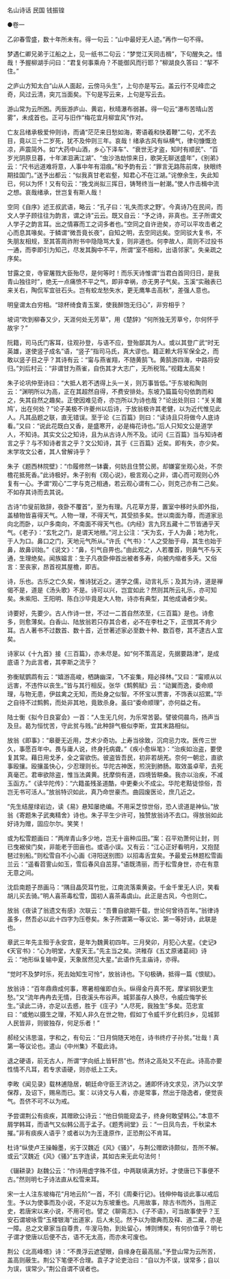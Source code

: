 <!-- { "loadSidebar": true } -->
名山诗话 民国 钱振锽

●卷一

乙卯春雪盛，数十年所未有。得一句云：“山中最好无人迹。”再作一句不得。

梦遇仁卿兄弟于江船之上，见一纸书二句云：“梦觉江天同击楫”，下句醒失之。惜哉！予握柳湖手问曰：“君复何事乘舟？不能御风而行耶？”柳湖良久答曰：“挈不住。”

之庐山方知太白“山从人面起，云傍马头生”，上句亦是写云。盖云行不见峰峦之奇，风过云清，突兀当面矣。下句是写云来，上句是写云去。

游山常为云所困。丙辰游庐山、黄岩，秋晴瀑布弱甚。得一句云“瀑布苦晴山苦雾”，未成首也。正可与旧作“梅花宜月柳宜风”作对。

亡友吕绪承极爱仲则诗，而诵“茫茫来日愁如海，寄语羲和快着鞭”二句，尤不去目，竟以三十二岁死，犹不及仲则三年。哀哉！绪承古风有纵横气，律句慷慨沧凉，声震简外。如“大药中山酒，乡心下泽车”、“衰世无才盗，知时有顺民”、“百岁光阴原旦暮，十年涕泪满江湖”、“虫沙浩劫惊来日，歌哭无聊送盛年”，《别弟》云：“尺书远道难将意，人事中年有泪痕。”和予韵有云：“罪言无路陈前席，抉眼终期挂国门。”送予出都云：“似我真甘老岩壑，知君心不在江湖。”诧僚余生，失此知已，何以为怀！又有句云：“挽戈尚拟三挥日，铸弩终当一射潮。”使人作击楫中流之想。哀哉绪承，世岂复有斯人哉！

空同《自序》述王叔武语，略云：“孔子曰：‘礼失而求之野’。今真诗乃在民间，而文人学子顾往往为韵言，谓之诗”云云。既又自云：“予之诗，非真也。王子所谓文人学子之韵言耳。出之情寡而工之词多者也。”空同之自许逊矣，亦可以平攻击者之心而息其喙矣。于鳞谓“微吾竟长夜”，自知之明，去空同远矣。空同驳大复书，不失朋友相规，至其答周祚附书中隐隐骂大复，则非道也。何李故人，周则不过投书一通，而李即引为知己，尽发其胸中不平，所谓“室不相和，出语邻家”。失亲疏之序矣。

甘露之变，寺宦屠戮大臣殆尽，是何等时！而乐天诗惟谓“当君白首同归日，是我青山独往时”，绝无一点痛愤不平之气，即非幸祸，亦无男子气矣。玉溪“实融表已来关右，陶侃军宜驻石头。岂有蛟龙愁失水，更无鹰隼击高秋”，差强人意也。

明皇谓太白穷相。“琼杯绮食青玉案，使我醉饱无归心”，非穷相乎？

坡词“吹到柳春又少，天涯何处无芳草”，用《楚辞》“何所独无芳草兮，尔何怀乎故宇？”

阮籍，司马氏门客耳，往观孙登，与语不应，登殆鄙其为人。或以其登广武“时无英雄，遂使竖子成名”语，“竖子”指司马氏，真大谬也。籍正赖大将军保全之，而敢以竖子目之乎？其诗有云：“甯与燕雀翔，不随黄鹄飞。黄鹄游四海，中路将安归。”刘后村云：“非谓甘为燕雀，自伤其才大志广，无所税驾。”视籍太高矣！

朱子论巩仲至诗曰：“大抵人若不透得上头一关，则万事皆低。”于东坡和陶则云：“渊明所以为高，正在其超然自得，不费安排处。东坡乃篇篇句句依韵而和之，失其自然之趣矣。正使因难见奇，亦岂所以为诗也哉？”论出处则曰：“关关雎鸠’，出在何处？”论子美极不许夔州以后诗，于放翁极许其老健，以为近代惟见此人。凡其品题之联，直无错误。至于论《三百篇》则曰：“读诗且只将做今人底诗看。”又曰：“说此花既白又香，是盛寒开，必是梅花诗也。”后人只知文公是道学人，不知诗。其实文公之知诗，且为从古诗人所不及。试问《三百篇》当与知诗者言之乎？与不知诗者言之乎？文公知诗，其于《三百篇》近矣。即有失，亦少矣。末学攻文公者，其人曾解诗乎？

朱子《题西林院壁》：“巾履修然一钵囊，何妨且住赞公房。却嫌宴坐观心处，不奈檐花抵死香。”此诗极好。朱子别有《观心说》，极言观心之非，谓心而可观则心外复有一心。予谓“观心”二字与克己相通，若云观心谓有二心，则克己亦有二己矣。不如存其诗而去其说。

古诗“巾叟前致辞，夜卧不覆首”，至为有理。凡花草方芽，置室中移时头即外指，盖植物皆喜得天气。人物一理，不得天气，其受损多矣。世以南面为尊，而道家忌向北而卧，以户多南向，不南面不得天气也。《内经》言九窍五藏十二节皆通乎天气。《老子》：“玄牝之门，是谓天地根。”河上公注：“天为玄，于人为鼻；地为牝，于人为口。鼻口之门，天地元气所从。”许氏《气书》：“人之受胎于母，其生也始于鼻，故鼻训始。”《说文》：“鼻，引气自畀也。”由此观之，人若覆首，则鼻气不与天通，生理绝矣。闻族媪言：生子凡夜卧伸首出被者多寿，向被内缩者多夭。又俗言：至丧家，昂首视其屋檐，即吉。

诗，乐也。古乐之亡久矣，惟诗犹近之。道学之儒，动言礼乐；及其为诗，道是禅偈不是，道是《汤头歌》不是。诗可以兴，岂宜如此？然则其所云礼乐，亦可知矣。朱紫阳、王阳明、陈白沙毕竟是大人物，诗亦有典型，其他成诵者少矣。

诗要好，先要少。古人作诗一世，不过一二首自然浓至，《三百篇》是也。诗愈多，则愈薄矣。白香山、陆放翁若只存其合者，必不在李杜之下，正恨其不肯少耳。古人著书不过数首、数十首，近世著述家必至数十种、数百卷，其不逮古人宜矣。

诗家以《十九首》接《三百篇》，亦未尽是。如“何不策高足，先据要路津”，是成底语？为此言者，其李斯之流乎？

弥衡赋鹦鹉有云：“嬉游高峻，栖踌幽深，飞不妄集，翔必择林。”又曰：“甯顺从以远害，不违忤以丧生。”皆与其行相反。张华《鹪鹩赋》云：“动翼而逸，委命顺理，与物无患，伊兹禽之无知，而处身之似智。不怀宝以贾害，不饰表以招累。”华之自待不过鹪鹩，而处非其地，竟致杀身。虽曰“委命顺理”，亦何益之有。

陆士衡《拟今日良宴会》一首：“人生无几何，为乐常苦晏。譬彼伺晨鸟，扬声当及旦。曷为恒忧苦，守此贫与贱。”此种辞气极似李斯，宜其末路相似。

放翁《即事》：“皋夔无近用，芝术少奇功。上寿当徐致，沉疴忌力攻。医传三世久，事愿百年中。畏与庸人说，终身托病聋。”《疾小愈纵笔》：“治疾如治盗，要使复其常。藉日用戈矛，全之甯欲伤。彼盗皆吾民，初非若胡羌。奈何一朝忿，直欲事殴攘。殴攘虽快心，少忍理则长。华陀古神医，煎浣到肺肠。取效虽卓荦，去死真毫芒。君审欲除盗，惟当法龚黄。抚摩倘有道，四境皆畊桑。我亦以治疾，不减玉函方。”《读华陀传》：“六籍虽残圣道酷，中更秦火不成尘。华陀老黠徒惊俗，吾岂无书可活人。”放翁特识如此，真乃命世豪杰。曲园废医论，庶几近之。

“先生结屋绿岩边，读《易》悬知屡绝编。不用采芝惊世俗，恐人谤道是神仙。”放翁《寄题朱子武夷精舍》诗也。朱子平生少许可，独赞放翁诗不去口。得放翁如此好诗为赠，固应尔尔。笑笑！

或为松雪题画曰：“两岸青山多少地，岂无十亩种瓜田。”案：召平劝萧何让封，则已曳裾侯门矣，非能老于田亩也。或语小误。又有云：“江心正好看明月，又抱琵琶过别船。”则松雪自不小心画《浔阳送别图》以招毒舌宜矣。予最爱云林题松雪画兰云：“遥看苕霅山如玉，雪后春风自茁芽。”语既清丽，而于松雪身世，亦在有意无意之间。

沈启南题子昂画马：“隅目晶荧耳竹批，江南流落乘黄姿。千金千里无人识，笑看胡儿买去骑。”明人喜茶毒松雪，国初人喜茶毒虞山。此正是古风，今也则亡。

放翁《夜读了翁遗文有感》次联云：“吾曹自欲期千载，世论何曾待百年。”翁律诗虽多，然吾必以此十四字为压卷矣。朱子所谓第一等议论、第一等好诗，此联是也。

章武三年先主殂于永安宫，是年为魏黄初四年。三月癸卯，月犯心大星。《史记》《天官书》：“心为明堂，大星天王。”先主当之矣。洪稚存《五丈原诸葛祠》诗云：“地形纵复输中夏，天象居然见大星。”此语作先主庙诗，亦得。

“觉时不及梦时乐，死去始知生可怜”，放翁诗也。下句极确，抵得一篇《恨赋》。

放翁诗：“百年鼎鼎成何事，寒暑相催即白头。纵得金丹真不死，摩挲铜狄更生愁。”又“流年冉冉去无情，日夜溪头布谷声。城郭虽存人换尽，令威应悔学长生。”读此二诗，亦足以去惑，胜于《庄子》“人尽死，我独生”多矣。范忠宣曰：“或勉以摄生之理，不知人非久在世之物，假如丁令威千岁化鹤归乡，见城郭人民皆非，则彼独存，何足乐者！”

郝经父讳思温，字和之，有句云：“日月倘随天地在，诗书终疗子孙贫。”壮哉！真第一等议论也。遣山《中州集》不载此诗。

退之硬语，前无古人，所谓“字向纸上皆轩昂”也。然诗之高处又不在此。诗高亦要性情不凡耳，若专求语硬，则亦纸上工夫。

李畋《闻见录》载林逋隐居，朝廷命守臣王济访之。逋即怀诗文求见，济乃以文学保荐，及诏下，赐帛而已。案：以诗文与人看，亦是常事，然出于隐逸者，便觉丧气。吾侪不可不以为戒。

予尝谓荆公有痰疾，其赠欧公诗云：“他日倘能窥孟子，终身何敢望韩公。”本意不屑学韩耳，而语气又似韩公高于孟子。《题秀祠堂》云：“一日凤鸟去，千秋梁木摧。”非有痰疾人语乎？或者以为为王逢原作，正恐荆公不肯耳。

杜诗“纵使卢王操翰墨，劣于汉魏近《风》《骚》”，与荆公赠欧诗颇似，吾所不解。或云“汉魏近《风》《骚》”五字连读，其如古来无此句法何！

《辍耕录》赵魏公云：“作诗用虚字殊不佳，中两联填满方好。才使唐已下事便不古。”然则明七子诗法直从松雪来耳。

宋一士人注东坡梅花“月地云阶”一首，不引《周秦行记》。钱伸仲每谈此事以戒后生。予以为使事而及小说，不足以为东坡重也。凡用故事，除古书而外，当用正史，若唐宋以来小说，不用可也。譬之《聊斋志》、《子不语》，可当故事使乎？王安石谓坡咏雪“玉楼银海”出道家，后人未见。然予以为徵典而及释、道二藏，亦是一障。总之文章家当自尊贵，牛溲马勃，到处留心，博则博矣，有何价值乎？明七子谓才使唐以后便不古，语不无太高，而亦未可废也。

荆公《北高峰塔》诗：“不畏浮云遮望眼，自缘身在最高层。”予登山常为云所苦，盖高则蔽生。荆公下笔便不合理。袁子才论吏治曰：“自以为不误，误常多；自以为误，误常少。”荆公自谓不误者也。

